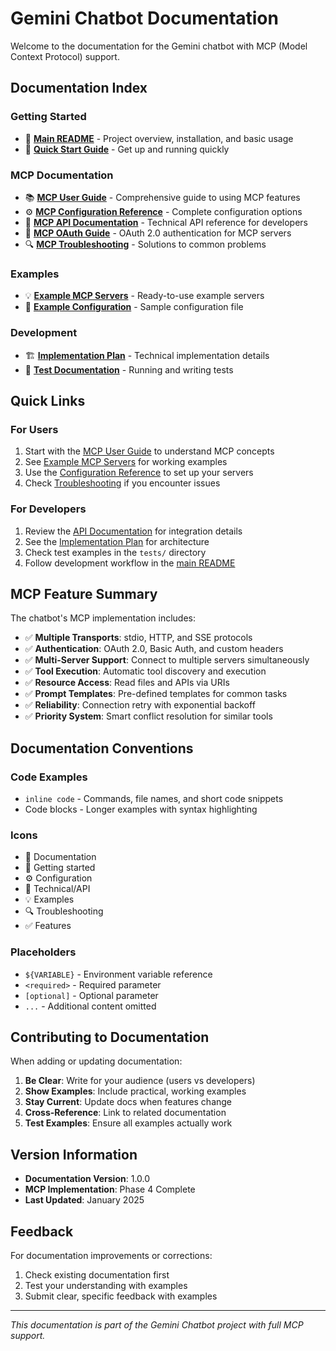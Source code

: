 # Gemini Chatbot Documentation

Welcome to the documentation for the Gemini chatbot with MCP (Model Context Protocol) support.

## Documentation Index

### Getting Started
- 📖 **[Main README](../README.md)** - Project overview, installation, and basic usage
- 🚀 **[Quick Start Guide](../README.md#quick-start)** - Get up and running quickly

### MCP Documentation
- 📚 **[MCP User Guide](mcp-guide.md)** - Comprehensive guide to using MCP features
- ⚙️ **[MCP Configuration Reference](mcp-config-reference.md)** - Complete configuration options
- 🔧 **[MCP API Documentation](mcp-api.md)** - Technical API reference for developers
- 🔐 **[MCP OAuth Guide](mcp-oauth-guide.md)** - OAuth 2.0 authentication for MCP servers
- 🔍 **[MCP Troubleshooting](mcp-troubleshooting.md)** - Solutions to common problems

### Examples
- 💡 **[Example MCP Servers](../examples/README.md)** - Ready-to-use example servers
- 📝 **[Example Configuration](../examples/mcp_config.json)** - Sample configuration file

### Development
- 🏗️ **[Implementation Plan](../plans/implement-mcp-client.md)** - Technical implementation details
- 🧪 **[Test Documentation](../README.md#testing)** - Running and writing tests

## Quick Links

### For Users
1. Start with the [MCP User Guide](mcp-guide.md) to understand MCP concepts
2. See [Example MCP Servers](../examples/README.md) for working examples
3. Use the [Configuration Reference](mcp-config-reference.md) to set up your servers
4. Check [Troubleshooting](mcp-troubleshooting.md) if you encounter issues

### For Developers
1. Review the [API Documentation](mcp-api.md) for integration details
2. See the [Implementation Plan](../plans/implement-mcp-client.md) for architecture
3. Check test examples in the `tests/` directory
4. Follow development workflow in the [main README](../README.md#development)

## MCP Feature Summary

The chatbot's MCP implementation includes:

- ✅ **Multiple Transports**: stdio, HTTP, and SSE protocols
- ✅ **Authentication**: OAuth 2.0, Basic Auth, and custom headers
- ✅ **Multi-Server Support**: Connect to multiple servers simultaneously
- ✅ **Tool Execution**: Automatic tool discovery and execution
- ✅ **Resource Access**: Read files and APIs via URIs
- ✅ **Prompt Templates**: Pre-defined templates for common tasks
- ✅ **Reliability**: Connection retry with exponential backoff
- ✅ **Priority System**: Smart conflict resolution for similar tools

## Documentation Conventions

### Code Examples
- `inline code` - Commands, file names, and short code snippets
- Code blocks - Longer examples with syntax highlighting

### Icons
- 📖 Documentation
- 🚀 Getting started
- ⚙️ Configuration
- 🔧 Technical/API
- 💡 Examples
- 🔍 Troubleshooting
- ✅ Features

### Placeholders
- `${VARIABLE}` - Environment variable reference
- `<required>` - Required parameter
- `[optional]` - Optional parameter
- `...` - Additional content omitted

## Contributing to Documentation

When adding or updating documentation:

1. **Be Clear**: Write for your audience (users vs developers)
2. **Show Examples**: Include practical, working examples
3. **Stay Current**: Update docs when features change
4. **Cross-Reference**: Link to related documentation
5. **Test Examples**: Ensure all examples actually work

## Version Information

- **Documentation Version**: 1.0.0
- **MCP Implementation**: Phase 4 Complete
- **Last Updated**: January 2025

## Feedback

For documentation improvements or corrections:
1. Check existing documentation first
2. Test your understanding with examples
3. Submit clear, specific feedback with examples

---

*This documentation is part of the Gemini Chatbot project with full MCP support.*
